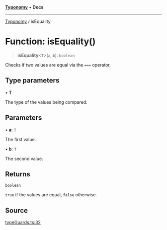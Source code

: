 [**Typonomy**](../README.md) • **Docs**

***

[Typonomy](../globals.md) / isEquality

# Function: isEquality()

> **isEquality**\<`T`\>(`a`, `b`): `boolean`

Checks if two values are equal via the `===` operator.

## Type parameters

• **T**

The type of the values being compared.

## Parameters

• **a**: `T`

The first value.

• **b**: `T`

The second value.

## Returns

`boolean`

`true` if the values are equal, `false` otherwise.

## Source

[typeGuards.ts:32](https://github.com/softcraft-development/typonomy/blob/1c47fc13034f4e53267c72ada03a418616dc092e/src/typeGuards.ts#L32)
